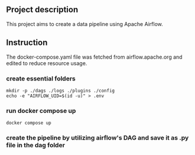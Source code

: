 ## Project description
This project aims to create a data pipeline using Apache Airflow.

## Instruction

The docker-compose.yaml file was fetched from airflow.apache.org and edited to reduce resource usage. 

### create essential folders
```
mkdir -p ./dags ./logs ./plugins ./config
echo -e "AIRFLOW_UID=$(id -u)" > .env
```

### run docker compose up
```
docker compose up
```

### create the pipeline by utilizing airflow's DAG and save it as .py file in the dag folder